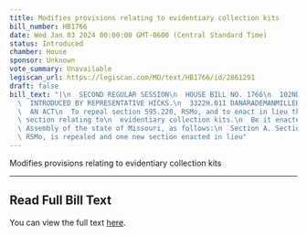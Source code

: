 ```yaml
---
title: Modifies provisions relating to evidentiary collection kits
bill_number: HB1766
date: Wed Jan 03 2024 00:00:00 GMT-0600 (Central Standard Time)
status: Introduced
chamber: House
sponsor: Unknown
vote_summary: Unavailable
legiscan_url: https://legiscan.com/MO/text/HB1766/id/2861291
draft: false
bill_text: "|\n  SECOND REGULAR SESSION\n  HOUSE BILL NO. 1766\n  102ND GENERAL ASSEMBLY\n\
  \  INTRODUCED BY REPRESENTATIVE HICKS.\n  3322H.01I DANARADEMANMILLER,ChiefClerk\n\
  \  AN ACT\n  To repeal section 595.220, RSMo, and to enact in lieu thereof one new\
  \ section relating to\n  evidentiary collection kits.\n  Be it enacted by the General\
  \ Assembly of the state of Missouri, as follows:\n  Section A. Section 595.220,\
  \ RSMo, is repealed and one new section enacted in lieu"
---
```

Modifies provisions relating to evidentiary collection kits

---

## Read Full Bill Text

You can view the full text [here](https://legiscan.com/MO/text/HB1766/id/2861291).
